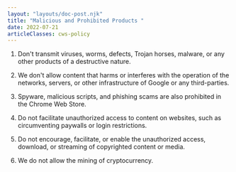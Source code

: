 ```yaml
---
layout: "layouts/doc-post.njk"
title: "Malicious and Prohibited Products "
date: 2022-07-21
articleClasses: cws-policy
---
```


1. Don't transmit viruses, worms, defects, Trojan horses, malware, or any other products of a destructive nature.

1. We don't allow content that harms or interferes with the operation of the networks, servers, or
   other infrastructure of Google or any third-parties.

1. Spyware, malicious scripts, and phishing scams are also prohibited in the Chrome Web Store.

1. Do not facilitate unauthorized access to content on websites, such as circumventing paywalls or
   login restrictions.

1. Do not encourage, facilitate, or enable the unauthorized access, download, or streaming of
   copyrighted content or media.

1. We do not allow the mining of cryptocurrency.
